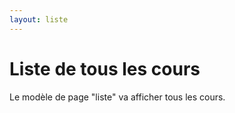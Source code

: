```yaml
---
layout: liste
---
```


# Liste de tous les cours

Le modèle de page "liste" va afficher tous les cours.
